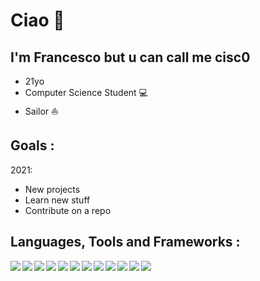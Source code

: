 # Ciao 👋

## I'm Francesco but u can call me **cisc0** 

* 21yo 
* Computer Science Student 💻
* Sailor ⛵️

## **Goals :**

2021:
* New projects
* Learn new stuff
* Contribute on a repo

## **Languages, Tools and Frameworks :**
<img align="left" src="https://www.vectorlogo.zone/logos/git-scm/git-scm-ar21.svg" />
<img align="left" src="https://www.vectorlogo.zone/logos/w3_html5/w3_html5-ar21.svg" />
<img align="left" src="https://www.vectorlogo.zone/logos/visualstudio_code/visualstudio_code-ar21.svg" />
<img align="left" src="https://www.vectorlogo.zone/logos/python/python-ar21.svg" />
<img align="left" src="https://www.vectorlogo.zone/logos/nodejs/nodejs-ar21.svg" />
<img align="left" src="https://www.vectorlogo.zone/logos/javascript/javascript-ar21.svg" />
<img align="left" src="https://www.vectorlogo.zone/logos/amazon_aws/amazon_aws-ar21.svg" />
<img align="left" src="https://www.vectorlogo.zone/logos/firebase/firebase-ar21.svg" />
<img align="left" src="https://www.vectorlogo.zone/logos/swift/swift-ar21.svg" />
<img align="left" src="https://www.vectorlogo.zone/logos/electronjs/electronjs-ar21.svg" />
<img align="left" src="https://www.vectorlogo.zone/logos/mysql/mysql-ar21.svg" />
<img align="left" src="https://www.vectorlogo.zone/logos/gnu_bash/gnu_bash-ar21.svg" />

